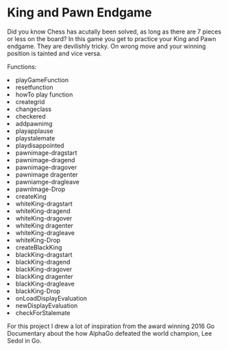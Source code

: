 # King and Pawn Endgame

Did you know Chess has acutally been solved, as long as there are 7 pieces or less on the board?
In this game you get to practice your King and Pawn endgame. They are devilishly tricky. On wrong 
move and your winning position is tainted and vice versa.

Functions:
<li>playGameFunction
<li>resetfunction
<li>howTo play function
<li>creategrid
<li>changeclass
<li>checkered
<li>addpawnimg
<li>playapplause
<li>playstalemate
<li>playdisappointed
<li>pawnimage-dragstart
<li>pawnimage-dragend
<li>pawnimage-dragover
<li>pawnimage dragenter
<li>pawniamge-dragleave
<li>pawnImage-Drop
<li>createKing
<li>whiteKing-dragstart
<li>whiteKing-dragend
<li>whiteKing-dragover
<li>whiteKing dragenter
<li>whiteKing-dragleave
<li>whiteKing-Drop
<li>createBlackKing
<li>blackKing-dragstart
<li>blackKing-dragend
<li>blackKing-dragover
<li>blackKing dragenter
<li>blackKing-dragleave
<li>blackKing-Drop
<li>onLoadDisplayEvaluation
<li>newDisplayEvaluation
<li>checkForStalemate

For this project I drew a lot of inspiration from the award winning 2016 Go Documentary about the 
how AlphaGo defeated the world champion, Lee Sedol in Go. 